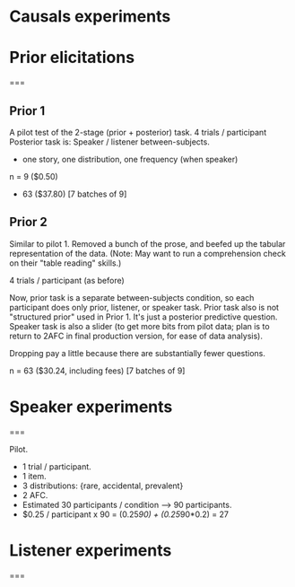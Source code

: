 # Causals experiments

# Prior elicitations
===			

## Prior 1

A pilot test of the 2-stage (prior + posterior) task.
4 trials / participant
Posterior task is: Speaker / listener between-subjects.
- one story, one distribution, one frequency (when speaker)

n = 9 ($0.50)

+ 63 ($37.80) [7 batches of 9]

## Prior 2

Similar to pilot 1.
Removed a bunch of the prose, and beefed up the tabular representation of the data.
(Note: May want to run a comprehension check on their "table reading" skills.)

4 trials / participant (as before)

Now, prior task is a separate between-subjects condition, so each participant does only prior, listener, or speaker task.
Prior task also is not "structured prior" used in Prior 1. It's just a posterior predictive question.
Speaker task is also a slider (to get more bits from pilot data; plan is to return to 2AFC in final production version, for ease of data analysis).

Dropping pay a little because there are substantially fewer questions.

n = 63 ($30.24, including fees) [7 batches of 9]

# Speaker experiments
===			

Pilot.

- 1 trial / participant.
- 1 item.
- 3 distributions: {rare, accidental, prevalent}
- 2 AFC.
- Estimated 30 participants / condition --> 90 participants.
- $0.25 / participant x 90 = (0.25*90) + (0.25*90*0.2) = 27


# Listener experiments
===
